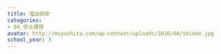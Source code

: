 ```yaml
---
title: 塩出研史
categories:
- 04_学士課程
avatar: http://miyashita.com/wp-content/uploads/2016/04/shiode.jpg
school_year: 3
---
```


